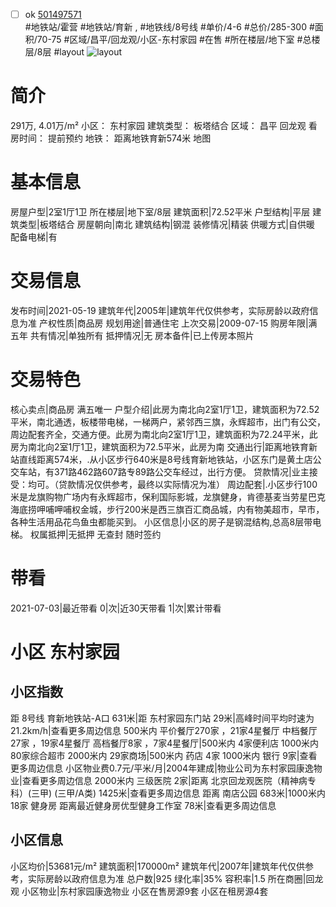- [ ] ok [501497571](https://bj.5i5j.com/ershoufang/501497571.html)  
 #地铁站/霍营 #地铁站/育新 ,  #地铁线/8号线
#单价/4-6 #总价/285-300 #面积/70-75   #区域/昌平/回龙观/小区-东村家园 #在售 #所在楼层/地下室 #总楼层/8层 #layout 
![layout](http://image2a.5i5j.com/scm/HOUSE_CUSTOMER/5df20f673fc0417195bc75e45ccc5fe3.jpg_P5.jpg) 
# 简介 
 291万,  4.01万/m² 
小区： 东村家园
建筑类型： 板塔结合
区域： 昌平 回龙观
看房时间： 提前预约
地铁： 距离地铁育新574米 地图
# 基本信息 
 房屋户型|2室1厅1卫
所在楼层|地下室/8层
建筑面积|72.52平米
户型结构|平层
建筑类型|板塔结合
房屋朝向|南北
建筑结构|钢混
装修情况|精装
供暖方式|自供暖
配备电梯|有
# 交易信息 
 发布时间|2021-05-19
建筑年代|2005年|建筑年代仅供参考，实际房龄以政府信息为准
产权性质|商品房
规划用途|普通住宅
上次交易|2009-07-15
购房年限|满五年
共有情况|单独所有
抵押情况|无
房本备件|已上传房本照片
# 交易特色 
 核心卖点|商品房  满五唯一
户型介绍|此房为南北向2室1厅1卫，建筑面积为72.52平米，南北通透，板楼带电梯，一梯两户，紧邻西三旗，永辉超市，出门有公交，周边配套齐全，交通方便。此房为南北向2室1厅1卫，建筑面积为72.24平米，此房为南北向2室1厅1卫，建筑面积为72.5平米，此房为南
交通出行|距离地铁育新站直线距离574米，.从小区步行640米是8号线育新地铁站，小区东门是黄土店公交车站，有371路462路607路专89路公交车经过，出行方便。
贷款情况|业主接受：均可。（贷款情况仅供参考，最终以实际情况为准）
周边配套|.小区步行100米是龙旗购物广场内有永辉超市，保利国际影城，龙旗健身，肯德基麦当劳星巴克海底捞呷哺呷哺权金城，步行200米是西三旗百汇商品城，内有物美超市，早市，各种生活用品花鸟鱼虫都能买到。
小区信息|小区的房子是钢混结构,总高8层带电梯。
权属抵押|无抵押 无查封  随时签约
# 带看 
 2021-07-03|最近带看	 0|次|近30天带看	 1|次|累计带看
# 小区 东村家园
## 小区指数 
 距 8号线 育新地铁站-A口 631米|距 东村家园东门站 29米|高峰时间平均时速为21.2km/h|查看更多周边信息
500米内 平价餐厅270家 ，21家4星餐厅
中档餐厅27家 ，19家4星餐厅
高档餐厅8家 ，7家4星餐厅|500米内 4家便利店
1000米内 80家综合超市
2000米内 29家商场|500米内 药店 4家
1000米内 银行 9家|查看更多周边信息
小区物业费0.7元/平米/月|2004年建成|物业公司为东村家园康逸物业|查看更多周边信息
2000米内 三级医院 2家|距离 北京回龙观医院（精神病专科）(三甲) (三甲/A类) 1425米|查看更多周边信息
距离 南店公园 683米|1000米内 18家 健身房
距离最近健身房优型健身工作室 78米|查看更多周边信息
## 小区信息 
 小区均价|53681元/m²
建筑面积|170000m²
建筑年代|2007年|建筑年代仅供参考，实际房龄以政府信息为准
总户数|925
绿化率|35%
容积率|1.5
所在商圈|回龙观
小区物业|东村家园康逸物业
小区在售房源9套
小区在租房源4套
